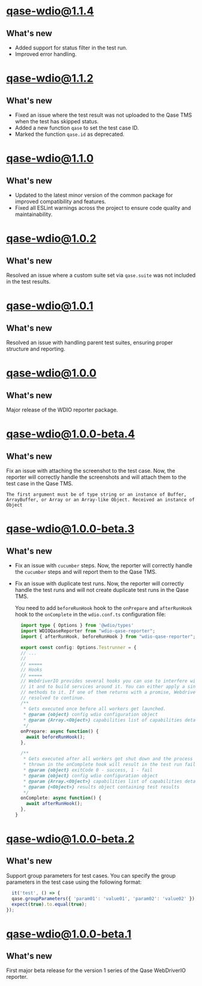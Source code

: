 # qase-wdio@1.1.4

## What's new

- Added support for status filter in the test run.
- Improved error handling.

# qase-wdio@1.1.2

## What's new

- Fixed an issue where the test result was not uploaded to the Qase TMS when the test has skipped status.
- Added a new function `qase` to set the test case ID.
- Marked the function `qase.id` as deprecated.

# qase-wdio@1.1.0

## What's new

- Updated to the latest minor version of the common package for improved compatibility and features.
- Fixed all ESLint warnings across the project to ensure code quality and maintainability.

# qase-wdio@1.0.2

## What's new

Resolved an issue where a custom suite set via `qase.suite` was not included in the test results.

# qase-wdio@1.0.1

## What's new

Resolved an issue with handling parent test suites, ensuring proper structure and reporting.

# qase-wdio@1.0.0

## What's new

Major release of the WDIO reporter package.

# qase-wdio@1.0.0-beta.4

## What's new

Fix an issue with attaching the screenshot to the test case. Now, the reporter will correctly handle the screenshots and
will attach them to the test case in the Qase TMS.

```log
The first argument must be of type string or an instance of Buffer, ArrayBuffer, or Array or an Array-like Object. Received an instance of Object
```

# qase-wdio@1.0.0-beta.3

## What's new

- Fix an issue with `cucumber` steps. Now, the reporter will correctly handle the `cucumber` steps and will report them
  to the Qase TMS.
- Fix an issue with duplicate test runs. Now, the reporter will correctly handle the test runs and will not create
  duplicate test runs in the Qase TMS.

  You need to add `beforeRunHook` hook to the `onPrepare` and `afterRunHook` hook to the `onComplete` in the
  `wdio.conf.ts` configuration file:

  ```ts
    import type { Options } from '@wdio/types'
    import WDIOQaseReporter from "wdio-qase-reporter";
    import { afterRunHook, beforeRunHook } from "wdio-qase-reporter";

    export const config: Options.Testrunner = {
    // ...
    //
    // =====
    // Hooks
    // =====
    // WebdriverIO provides several hooks you can use to interfere with the test process in order to enhance
    // it and to build services around it. You can either apply a single function or an array of
    // methods to it. If one of them returns with a promise, WebdriverIO will wait until that promise got
    // resolved to continue.
    /**
     * Gets executed once before all workers get launched.
     * @param {object} config wdio configuration object
     * @param {Array.<Object>} capabilities list of capabilities details
     */
    onPrepare: async function() {
      await beforeRunHook();
    },

    /**
     * Gets executed after all workers got shut down and the process is about to exit. An error
     * thrown in the onComplete hook will result in the test run failing.
     * @param {object} exitCode 0 - success, 1 - fail
     * @param {object} config wdio configuration object
     * @param {Array.<Object>} capabilities list of capabilities details
     * @param {<Object>} results object containing test results
     */
    onComplete: async function() {
      await afterRunHook();
    },
  }
  ```

# qase-wdio@1.0.0-beta.2

## What's new

Support group parameters for test cases. You can specify the group parameters in the test case using the following
format:

```ts
  it('test', () => {
  qase.groupParameters({ 'param01': 'value01', 'param02': 'value02' });
  expect(true).to.equal(true);
});
```

# qase-wdio@1.0.0-beta.1

## What's new

First major beta release for the version 1 series of the Qase WebDriverIO reporter.
